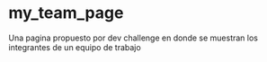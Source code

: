 # my_team_page
Una pagina propuesto por dev challenge en donde se muestran los integrantes de un equipo de trabajo

